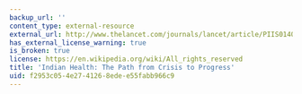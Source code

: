 ```yaml
---
backup_url: ''
content_type: external-resource
external_url: http://www.thelancet.com/journals/lancet/article/PIIS0140-6736(10)62179-4
has_external_license_warning: true
is_broken: true
license: https://en.wikipedia.org/wiki/All_rights_reserved
title: 'Indian Health: The Path from Crisis to Progress'
uid: f2953c05-4e27-4126-8ede-e55fabb966c9
---
```

